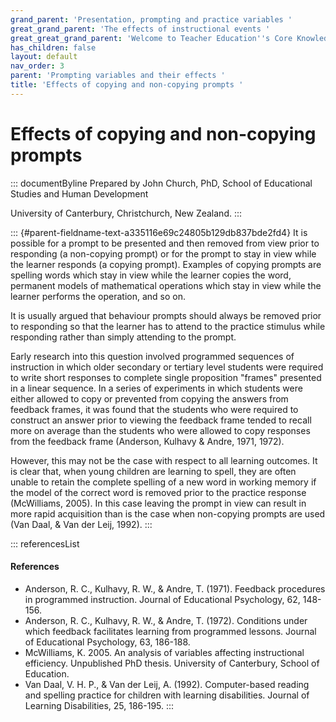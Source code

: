 ```yaml
---
grand_parent: 'Presentation, prompting and practice variables '
great_grand_parent: 'The effects of instructional events '
great_great_grand_parent: 'Welcome to Teacher Education''s Core Knowledge and Skills.'
has_children: false
layout: default
nav_order: 3
parent: 'Prompting variables and their effects '
title: 'Effects of copying and non-copying prompts '
---
```

# Effects of copying and non-copying prompts 


::: documentByline
Prepared by John Church, PhD, School of Educational Studies and Human
Development

University of Canterbury, Christchurch, New Zealand.
:::

::: {#parent-fieldname-text-a335116e69c24805b129db837bde2fd4}
It is possible for a prompt to be presented and then removed from view
prior to responding (a non-copying prompt) or for the prompt to stay in
view while the learner responds (a copying prompt). Examples of copying
prompts are spelling words which stay in view while the learner copies
the word, permanent models of mathematical operations which stay in view
while the learner performs the operation, and so on.

It is usually argued that behaviour prompts should always be removed
prior to responding so that the learner has to attend to the practice
stimulus while responding rather than simply attending to the prompt.

Early research into this question involved programmed sequences of
instruction in which older secondary or tertiary level students were
required to write short responses to complete single proposition
"frames" presented in a linear sequence. In a series of experiments in
which students were either allowed to copy or prevented from copying the
answers from feedback frames, it was found that the students who were
required to construct an answer prior to viewing the feedback frame
tended to recall more on average than the students who were allowed to
copy responses from the feedback frame (Anderson, Kulhavy & Andre, 1971,
1972).

However, this may not be the case with respect to all learning outcomes.
It is clear that, when young children are learning to spell, they are
often unable to retain the complete spelling of a new word in working
memory if the model of the correct word is removed prior to the practice
response (McWilliams, 2005). In this case leaving the prompt in view can
result in more rapid acquisition than is the case when non-copying
prompts are used (Van Daal, & Van der Leij, 1992).
:::

::: referencesList
#### References

-   Anderson, R. C., Kulhavy, R. W., & Andre, T. (1971). Feedback
    procedures in programmed instruction. Journal of Educational
    Psychology, 62, 148-156.
-   Anderson, R. C., Kulhavy, R. W., & Andre, T. (1972). Conditions
    under which feedback facilitates learning from programmed lessons.
    Journal of Educational Psychology, 63, 186-188.
-   McWilliams, K. 2005. An analysis of variables affecting
    instructional efficiency. Unpublished PhD thesis. University of
    Canterbury, School of Education.
-   Van Daal, V. H. P., & Van der Leij, A. (1992). Computer-based
    reading and spelling practice for children with learning
    disabilities. Journal of Learning Disabilities, 25, 186-195.
:::
